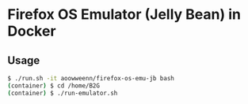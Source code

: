 # Firefox OS Emulator (Jelly Bean) in Docker
## Usage
```sh
$ ./run.sh -it aoowweenn/firefox-os-emu-jb bash
(container) $ cd /home/B2G
(container) $ ./run-emulator.sh
```
